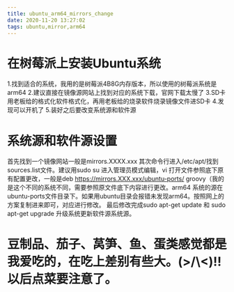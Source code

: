 ```yaml
---
title: ubuntu_arm64_mirrors_change
date: 2020-11-20 13:27:02
tags: ubuntu,mirror,arm64
---
```


# 在树莓派上安装Ubuntu系统

1.找到适合的系统，我用的是树莓派4B8G内存版本，所以使用的树莓派系统是arm64
2.建议直接在镜像源网站上找到对应的系统下载，官网下载太慢了
3.SD卡用老板给的格式化软件格式化，再用老板给的烧录软件烧录镜像文件进SD卡
4.发现可以开机了
5.装好之后要改变系统源和软件源

# 系统源和软件源设置

首先找到一个镜像网站一般是mirrors.XXXX.xxx
其次命令行进入/etc/apt/找到sources.list文件。建议用sudo su 进入管理员模式编辑，vi 打开文件参照底下原有配置更改，一般是deb https://mirrors.XXX.xxx/ubuntu-ports/ groovy（我的是这个不同的系统不同，需要参照原文件底下内容进行更改。arm64 系统的源在ubuntu-ports文件目录下。如果用ubuntu目录会报错未发现arm64。按照网上的方案复制进来即可，对应进行修改。
最后修改完成sudo apt-get update 和 sudo apt-get upgrade 升级系统更新软件源系统源。

# 豆制品、茄子、莴笋、鱼、蛋类感觉都是我爱吃的，在吃上差别有些大。(>/\\\<)!!以后点菜要注意了。


